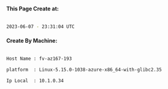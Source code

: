 
   
#### This Page Create at:

```bash

2023-06-07 - 23:31:04 UTC

```

#### Create By Machine:

```bash

Host Name : fv-az167-193

platform  : Linux-5.15.0-1038-azure-x86_64-with-glibc2.35

Ip Local  : 10.1.0.34

```

